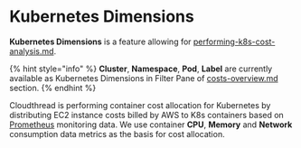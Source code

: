 # Kubernetes Dimensions

**Kubernetes Dimensions** is a feature allowing for [performing-k8s-cost-analysis.md](../../../guides/monitoring-cloud-costs/performing-k8s-cost-analysis.md "mention").

{% hint style="info" %}
**Cluster**, **Namespace**, **Pod**, **Label** are currently available as Kubernetes Dimensions in Filter Pane of [costs-overview.md](../costs-overview.md "mention") section.
{% endhint %}

Cloudthread is performing container cost allocation for Kubernetes by distributing EC2 instance costs billed by AWS to K8s containers based on [Prometheus](https://prometheus.io/) monitoring data. We use container **CPU**, **Memory** and **Network** consumption data metrics as the basis for cost allocation.
